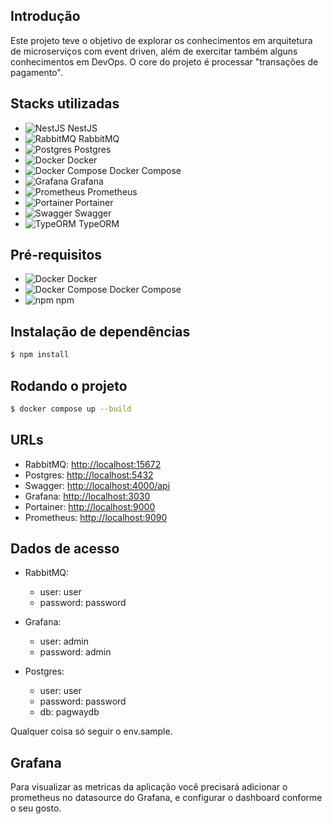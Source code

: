 ## Introdução

Este projeto teve o objetivo de explorar os conhecimentos em arquitetura de microserviços com event driven, além de exercitar também alguns conhecimentos em DevOps. O core do projeto é processar "transações de pagamento".

## Stacks utilizadas

- ![NestJS](https://img.shields.io/badge/NestJS-E0234E?style=for-the-badge&logo=nestjs&logoColor=white) NestJS
- ![RabbitMQ](https://img.shields.io/badge/RabbitMQ-FF6600?style=for-the-badge&logo=rabbitmq&logoColor=white) RabbitMQ
- ![Postgres](https://img.shields.io/badge/PostgreSQL-4169E1?style=for-the-badge&logo=postgresql&logoColor=white) Postgres
- ![Docker](https://img.shields.io/badge/Docker-2496ED?style=for-the-badge&logo=docker&logoColor=white) Docker
- ![Docker Compose](https://img.shields.io/badge/Docker%20Compose-2496ED?style=for-the-badge&logo=docker&logoColor=white) Docker Compose
- ![Grafana](https://img.shields.io/badge/Grafana-F46800?style=for-the-badge&logo=grafana&logoColor=white) Grafana
- ![Prometheus](https://img.shields.io/badge/Prometheus-E6522C?style=for-the-badge&logo=prometheus&logoColor=white) Prometheus
- ![Portainer](https://img.shields.io/badge/Portainer-13BEF9?style=for-the-badge&logo=portainer&logoColor=white) Portainer
- ![Swagger](https://img.shields.io/badge/Swagger-85EA2D?style=for-the-badge&logo=swagger&logoColor=black) Swagger
- ![TypeORM](https://img.shields.io/badge/TypeORM-FF6A00?style=for-the-badge&logo=typeorm&logoColor=white) TypeORM

## Pré-requisitos

- ![Docker](https://img.shields.io/badge/Docker-2496ED?style=for-the-badge&logo=docker&logoColor=white) Docker
- ![Docker Compose](https://img.shields.io/badge/Docker%20Compose-2496ED?style=for-the-badge&logo=docker&logoColor=white) Docker Compose
- ![npm](https://img.shields.io/badge/npm-CB3837?style=for-the-badge&logo=npm&logoColor=white) npm


## Instalação de dependências

```bash
$ npm install
```

## Rodando o projeto

```bash
$ docker compose up --build
```

## URLs

- RabbitMQ: <http://localhost:15672>
- Postgres: <http://localhost:5432>
- Swagger: <http://localhost:4000/api>
- Grafana: <http://localhost:3030>
- Portainer: <http://localhost:9000>
- Prometheus: <http://localhost:9090>

## Dados de acesso

- RabbitMQ:
  - user: user
  - password: password

- Grafana:
  - user: admin
  - password: admin

- Postgres:
  - user: user
  - password: password
  - db: pagwaydb

Qualquer coisa só seguir o env.sample.

## Grafana

Para visualizar as metricas da aplicação você precisará adicionar o prometheus no datasource do Grafana, e configurar o dashboard conforme o seu gosto.
